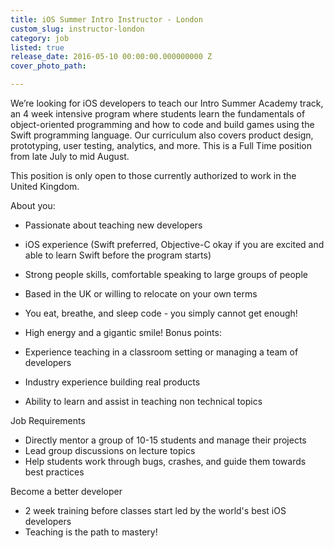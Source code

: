 ```yaml
---
title: iOS Summer Intro Instructor - London
custom_slug: instructor-london
category: job
listed: true
release_date: 2016-05-10 00:00:00.000000000 Z
cover_photo_path: 

---
```

We’re looking for iOS developers to teach our Intro Summer Academy track, an 4 week intensive program where students learn the fundamentals of object-oriented programming and how to code and build games using the Swift programming language. Our curriculum also covers product design, prototyping, user testing, analytics, and more. This is a Full Time position from late July to mid August.

This position is only open to those currently authorized to work in the United Kingdom.

About you:

- Passionate about teaching new developers
- iOS experience (Swift preferred, Objective-C okay if you are excited and able to learn Swift before the program starts)
- Strong people skills, comfortable speaking to large groups of people
- Based in the UK or willing to relocate on your own terms
- You eat, breathe, and sleep code - you simply cannot get enough!
- High energy and a gigantic smile!
Bonus points:

- Experience teaching in a classroom setting or managing a team of developers
- Industry experience building real products
- Ability to learn and assist in teaching non technical topics

Job Requirements

- Directly mentor a group of 10-15 students and manage their projects
- Lead group discussions on lecture topics
- Help students work through bugs, crashes, and guide them towards best practices

Become a better developer

- 2 week training before classes start led by the world's best iOS developers
- Teaching is the path to mastery!
